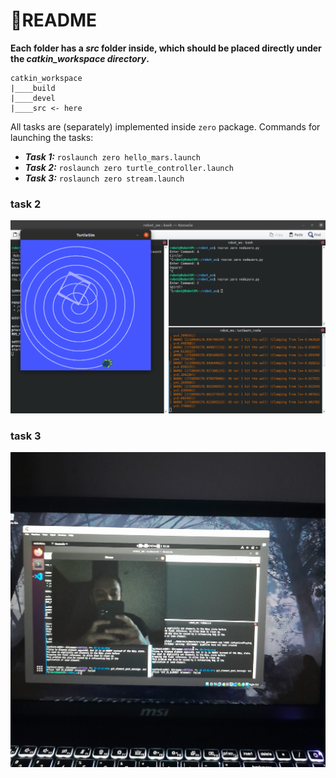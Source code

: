 # 🤖README
**Each folder has a *src* folder inside, which should be placed directly under the *catkin_workspace directory*.**
```
catkin_workspace
|____build
|____devel
|____src <- here
```
All tasks are (separately) implemented inside `zero` package.
Commands for launching the tasks: 
- ***Task 1:*** `roslaunch zero hello_mars.launch`
- ***Task 2:*** `roslaunch zero turtle_controller.launch`
- ***Task 3:*** `roslaunch zero stream.launch`

### task 2
![task2](https://github.com/Rapt0r-nj/AltairRecruitmentCodes/blob/main/week2/ROS/Task2Screenshot.png)

### task 3
![task3](https://github.com/Rapt0r-nj/AltairRecruitmentCodes/blob/main/week2/ROS/Task3image.jpg)
